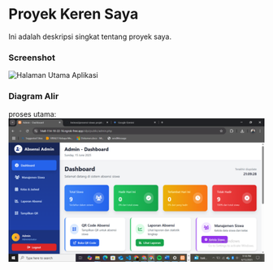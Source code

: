 # Proyek Keren Saya

Ini adalah deskripsi singkat tentang proyek saya.

### Screenshot
![Halaman Utama Aplikasi](Screenshot(365).png")

### Diagram Alir
proses utama:
![Proses](Screenshot(368).png)

